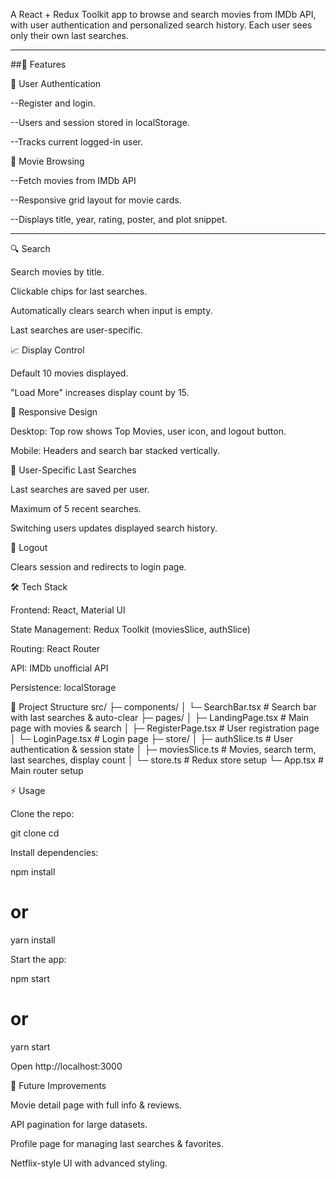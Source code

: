 A React + Redux Toolkit app to browse and search movies from IMDb API, with user authentication and personalized search history. Each user sees only their own last searches.

---
##🚀 Features

🔑 User Authentication

--Register and login.

--Users and session stored in localStorage.

--Tracks current logged-in user.

🎥 Movie Browsing

--Fetch movies from IMDb API

--Responsive grid layout for movie cards.

--Displays title, year, rating, poster, and plot snippet.

---

🔍 Search

Search movies by title.

Clickable chips for last searches.

Automatically clears search when input is empty.

Last searches are user-specific.

📈 Display Control

Default 10 movies displayed.

"Load More" increases display count by 15.

📱 Responsive Design

Desktop: Top row shows Top Movies, user icon, and logout button.

Mobile: Headers and search bar stacked vertically.

📝 User-Specific Last Searches

Last searches are saved per user.

Maximum of 5 recent searches.

Switching users updates displayed search history.

🚪 Logout

Clears session and redirects to login page.

🛠️ Tech Stack

Frontend: React, Material UI

State Management: Redux Toolkit (moviesSlice, authSlice)

Routing: React Router

API: IMDb unofficial API

Persistence: localStorage

📂 Project Structure
src/
├─ components/
│  └─ SearchBar.tsx      # Search bar with last searches & auto-clear
├─ pages/
│  ├─ LandingPage.tsx    # Main page with movies & search
│  ├─ RegisterPage.tsx   # User registration page
│  └─ LoginPage.tsx      # Login page
├─ store/
│  ├─ authSlice.ts       # User authentication & session state
│  ├─ moviesSlice.ts     # Movies, search term, last searches, display count
│  └─ store.ts           # Redux store setup
└─ App.tsx               # Main router setup

⚡ Usage

Clone the repo:

git clone <repo-url>
cd <repo-folder>


Install dependencies:

npm install
# or
yarn install


Start the app:

npm start
# or
yarn start


Open http://localhost:3000

🌟 Future Improvements

Movie detail page with full info & reviews.

API pagination for large datasets.

Profile page for managing last searches & favorites.

Netflix-style UI with advanced styling.
